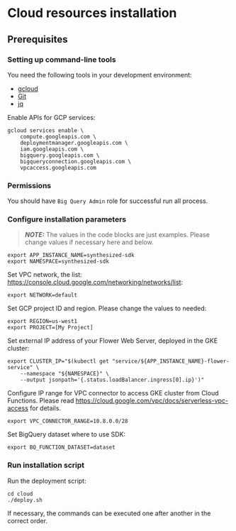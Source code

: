 # Cloud resources installation

## Prerequisites

### Setting up command-line tools

You need the following tools in your development environment:

- [gcloud](https://cloud.google.com/sdk/gcloud/)
- [Git](https://git-scm.com/book/en/v2/Getting-Started-Installing-Git)
- [jq](https://jqlang.github.io/jq/)

Enable APIs for GCP services:

```shell
gcloud services enable \
    compute.googleapis.com \
    deploymentmanager.googleapis.com \
    iam.googleapis.com \
    bigquery.googleapis.com \
    bigqueryconnection.googleapis.com \
    vpcaccess.googleapis.com
```

### Permissions

You should have `Big Query Admin` role for successful run all process.


### Configure installation parameters

> **_NOTE:_**  The values in the code blocks are just examples. Please change values if necessary here and below.

```shell
export APP_INSTANCE_NAME=synthesized-sdk
export NAMESPACE=synthesized-sdk
```

Set VPC network, the list: https://console.cloud.google.com/networking/networks/list:
```shell
export NETWORK=default
```

Set GCP project ID and region. Please change the values to needed:
```shell
export REGION=us-west1
export PROJECT=[My Project]
```

Set external IP address of your Flower Web Server, deployed in the GKE cluster:

```shell
export CLUSTER_IP="$(kubectl get "service/${APP_INSTANCE_NAME}-flower-service" \
    --namespace "${NAMESPACE}" \
    --output jsonpath='{.status.loadBalancer.ingress[0].ip}')"
```

Configure IP range for VPC connector to access GKE cluster from Cloud Functions.
Please read https://cloud.google.com/vpc/docs/serverless-vpc-access for details.
```shell
export VPC_CONNECTOR_RANGE=10.8.0.0/28
```

Set BigQuery dataset where to use SDK:
```shell
export BQ_FUNCTION_DATASET=dataset
```

### Run installation script

Run the deployment script:
```shell
cd cloud
./deploy.sh
```

If necessary, the commands can be executed one after another in the correct order.
